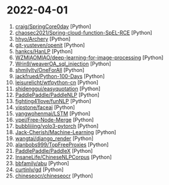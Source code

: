 # 2022-04-01

1. [craig/SpringCore0day](https://github.com/craig/SpringCore0day "SpringCore0day from https://share.vx-underground.org/ & some additional links") [Python]
2. [chaosec2021/Spring-cloud-function-SpEL-RCE](https://github.com/chaosec2021/Spring-cloud-function-SpEL-RCE "Spring-cloud-function-SpEL-RCE 批量检测脚本，反弹shell_EXP,欢迎师傅们试用") [Python]
3. [hhyo/Archery](https://github.com/hhyo/Archery "SQL 审核查询平台") [Python]
4. [git-yusteven/openit](https://github.com/git-yusteven/openit "Openit订阅致力于打造免费无感的翻墙环境") [Python]
5. [hankcs/HanLP](https://github.com/hankcs/HanLP "中文分词 词性标注 命名实体识别 依存句法分析 成分句法分析 语义依存分析 语义角色标注 指代消解 风格转换 语义相似度 新词发现 关键词短语提取 自动摘要 文本分类聚类 拼音简繁转换 自然语言处理") [Python]
6. [WZMIAOMIAO/deep-learning-for-image-processing](https://github.com/WZMIAOMIAO/deep-learning-for-image-processing "deep learning for image processing including classification and object-detection etc.") [Python]
7. [Wrin9/weaverOA_sql_injection](https://github.com/Wrin9/weaverOA_sql_injection "泛微OA某版本的SQL注入漏洞") [Python]
8. [shmilylty/OneForAll](https://github.com/shmilylty/OneForAll "OneForAll是一款功能强大的子域收集工具") [Python]
9. [jackfrued/Python-100-Days](https://github.com/jackfrued/Python-100-Days "Python - 100天从新手到大师") [Python]
10. [leisurelicht/wtfpython-cn](https://github.com/leisurelicht/wtfpython-cn "wtfpython的中文翻译/施工结束/ 能力有限，欢迎帮我改进翻译") [Python]
11. [shidenggui/easyquotation](https://github.com/shidenggui/easyquotation "实时获取新浪 / 腾讯 的免费股票行情 / 集思路的分级基金行情") [Python]
12. [PaddlePaddle/PaddleNLP](https://github.com/PaddlePaddle/PaddleNLP "Easy-to-use and Fast NLP library with awesome model zoo, supporting wide-range of NLP tasks from research to industrial applications.") [Python]
13. [fighting41love/funNLP](https://github.com/fighting41love/funNLP "中英文敏感词、语言检测、中外手机/电话归属地/运营商查询、名字推断性别、手机号抽取、身份证抽取、邮箱抽取、中日文人名库、中文缩写库、拆字词典、词汇情感值、停用词、反动词表、暴恐词表、繁简体转换、英文模拟中文发音、汪峰歌词生成器、职业名称词库、同义词库、反义词库、否定词库、汽车品牌词库、汽车零件词库、连续英文切割、各种中文词向量、公司名字大全、古诗词库、IT词库、财经词库、成语词库、地名词库、历史名人词库、诗词词库、医学词库、饮食词库、法律词库、汽车词库、动物词库、中文聊天语料、中文谣言数据、百度中文问答数据集、句子相似度匹配算法集合、bert资源、文本生成&摘要相关工具、cocoNLP信息抽取工具、国内电话号码正则匹配、清华大学XLORE:中英文跨语言百科知识图谱、清华大学人工智能技术…") [Python]
14. [vipstone/faceai](https://github.com/vipstone/faceai "一款入门级的人脸、视频、文字检测以及识别的项目.") [Python]
15. [yangwohenmai/LSTM](https://github.com/yangwohenmai/LSTM "基于LSTM神经网络的时间序列预测") [Python]
16. [vpei/Free-Node-Merge](https://github.com/vpei/Free-Node-Merge "自动合并 ss ssr trojan vmess vless 等免费节点链接，科学上网，定阅免费机场。有资源网址，请加Telegram群：opmhth") [Python]
17. [bubbliiiing/yolo3-pytorch](https://github.com/bubbliiiing/yolo3-pytorch "这是一个yolo3-pytorch的源码，可以用于训练自己的模型。") [Python]
18. [Jack-Cherish/Machine-Learning](https://github.com/Jack-Cherish/Machine-Learning "⚡机器学习实战（Python3）：kNN、决策树、贝叶斯、逻辑回归、SVM、线性回归、树回归") [Python]
19. [wangtai/django_render](https://github.com/wangtai/django_render "一个非常轻量Django URL 的装饰器") [Python]
20. [alanbobs999/TopFreeProxies](https://github.com/alanbobs999/TopFreeProxies "高质量免费节点分享，以及订阅链接收集。") [Python]
21. [PaddlePaddle/PaddleX](https://github.com/PaddlePaddle/PaddleX "PaddlePaddle End-to-End Development Toolkit（『飞桨』深度学习全流程开发工具）") [Python]
22. [InsaneLife/ChineseNLPCorpus](https://github.com/InsaneLife/ChineseNLPCorpus "中文自然语言处理数据集，平时做做实验的材料。欢迎补充提交合并。") [Python]
23. [bbfamily/abu](https://github.com/bbfamily/abu "阿布量化交易系统(股票，期权，期货，比特币，机器学习) 基于python的开源量化交易，量化投资架构") [Python]
24. [curtinlv/gd](https://github.com/curtinlv/gd "") [Python]
25. [chineseocr/chineseocr](https://github.com/chineseocr/chineseocr "yolo3+ocr") [Python]
